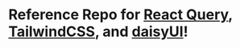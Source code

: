 # Reference Repo for [React Query](https://tanstack.com/query/v4), [TailwindCSS](https://tailwindcss.com/), and [daisyUI](https://daisyui.com/)!
